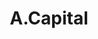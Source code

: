 ---
layout: firm_page
title: "A.Capital"
id: "acapital.com"
permalink: "/acapitalacapital.com/"
website: "https://acapital.com"
offices: "Menlo Park (United States)"
investment_stages: "Seed, Series A"
portfolio_companies: "Instagram, Notion, Character.AI, Hugging Face, Replit, Expo, Ligo Biosciences, OpenAI, Initia, Celo, Deform, Polychain, Together, The Worlds Largest, Lens, Splits, Plume, Sablier, Huddle, Aleo, Replit, Tableland, Scroll, Volley, Nira, Deep Infra, Anthropic, Adept, Amori, Lit Protocol, Yuga Labs, WalletConnect, Sound, Farcaster, Proof Collective, Lightspark, Mona, 0x, Expo, POAP, Momentum Safe, Kiln, Loop, Phind, Stability.ai, Kumo, Kolla, Goldenset, Unify, Character.ai, Evidence, YGG, Syndicate, Spruce, Sherlock, Highlight, Plato, Parcel, OpenSea, NFTfi, Mirror, Iron Fish, Goldfinch, Genies, Etherscan.io, Element, Mindset, Connext, Coinvise, Certora, Fairmint, Open, Maker, Optimsim, Liquity, Dapper Labs, Uniswap, Opyn, Walnut, StockX, Unit21, Bison Trails, Aztec, Cyral, NEAR, Beautylish, Coinbase, Hugging Face, Airbnb, BloomNation, Brat, Buoyant, Cratejoy, Delighted, Covariant.ai, Forward Networks, Lugg, Quartzy, Styra, Weave, Wizeline, Pinterest, Reddit, Circle Medical, CodeSignal, Helm, Mysterious, Notion, Databricks"
portfolio_link: "https://acapital.com/portfolio"
investment_markets: "Consumer, Crypto, Enterprise"
founded_year: "2014"
description: "A.Capital provides funding and connections to entrepreneurs building the future, without requiring significant ownership stakes. They offer unique support through their network and talent partners, aiming to help companies reach competitive next rounds."
linkedin: "https://www.linkedin.com/company/a-capital-ventures"
twitter: ""
instagram: ""
team_page: "https://acapital.com/team"
investor_type: "Venture Capital"
crunchbase: "https://www.crunchbase.com/organization/capital-partners-l-p"
pitchbook: "https://pitchbook.com/profiles/investor/118725-85"

# SEO Optimization
meta_title: "A.Capital - VC Firm - projectstartups.com"
meta_description: "A.Capital, A.Capital provides funding and connections to entrepreneurs building the future, without requiring significant ownership stakes. They offer unique sup..."
meta_keywords: "A.Capital, Consumer, Crypto, Enterprise, VC firm, venture capital, startup investor, projectstartups.com"
canonical_url: "https://vc.projectstartups.com/acapitalacapital.com/"
---